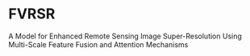 # FVRSR
A Model for Enhanced Remote Sensing Image Super-Resolution Using Multi-Scale Feature Fusion and Attention Mechanisms
